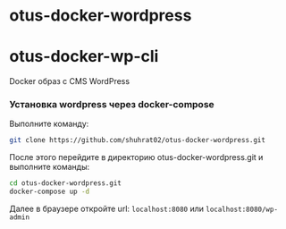 # otus-docker-wordpress
# otus-docker-wp-cli
Docker образ с CMS WordPress

### Установка wordpress через docker-compose

Выполните команду:
```bash
git clone https://github.com/shuhrat02/otus-docker-wordpress.git
```

После этого перейдите в директорию otus-docker-wordpress.git и выполните команды:
```bash
cd otus-docker-wordpress.git
docker-compose up -d
```
Далее в браузере откройте url:
`localhost:8080` 
или 
`localhost:8080/wp-admin`

